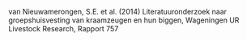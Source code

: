 van Nieuwamerongen, S.E. et al. (2014) Literatuuronderzoek naar groepshuisvesting van kraamzeugen en hun biggen,  Wageningen UR Livestock Research, Rapport 757
